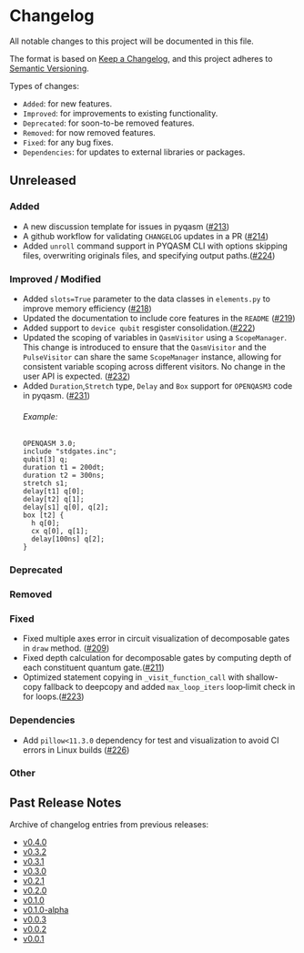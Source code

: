 # Changelog

All notable changes to this project will be documented in this file.

The format is based on [Keep a Changelog](https://keepachangelog.com/en/1.1.0/), and this project adheres to [Semantic Versioning](https://semver.org/spec/v2.0.0.html).

Types of changes:
- `Added`: for new features.
- `Improved`: for improvements to existing functionality.
- `Deprecated`: for soon-to-be removed features.
- `Removed`: for now removed features.
- `Fixed`: for any bug fixes.
- `Dependencies`: for updates to external libraries or packages.

## Unreleased

### Added
- A new discussion template for issues in pyqasm ([#213](https://github.com/qBraid/pyqasm/pull/213))
- A github workflow for validating `CHANGELOG` updates in a PR ([#214](https://github.com/qBraid/pyqasm/pull/214))
- Added `unroll` command support in PYQASM CLI with options skipping files, overwriting originals files, and specifying output paths.([#224](https://github.com/qBraid/pyqasm/pull/224))

### Improved / Modified
- Added `slots=True` parameter to the data classes in `elements.py` to improve memory efficiency ([#218](https://github.com/qBraid/pyqasm/pull/218))
- Updated the documentation to include core features in the `README` ([#219](https://github.com/qBraid/pyqasm/pull/219))
- Added support to `device qubit` resgister consolidation.([#222](https://github.com/qBraid/pyqasm/pull/222))
- Updated the scoping of variables in `QasmVisitor` using a `ScopeManager`. This change is introduced to ensure that the `QasmVisitor` and the `PulseVisitor` can share the same `ScopeManager` instance, allowing for consistent variable scoping across different visitors. No change in the user API is expected. ([#232](https://github.com/qBraid/pyqasm/pull/232))
- Added `Duration`,`Stretch` type, `Delay` and `Box` support for `OPENQASM3` code in pyqasm. ([#231](https://github.com/qBraid/pyqasm/pull/231))
  ###### Example:
  ```qasm
  OPENQASM 3.0;
  include "stdgates.inc";
  qubit[3] q;
  duration t1 = 200dt;
  duration t2 = 300ns;
  stretch s1;
  delay[t1] q[0];
  delay[t2] q[1];
  delay[s1] q[0], q[2];
  box [t2] {
    h q[0];
    cx q[0], q[1];
    delay[100ns] q[2];
  }
  ```

### Deprecated

### Removed

### Fixed
- Fixed multiple axes error in circuit visualization of decomposable gates in `draw` method. ([#209](https://github.com/qBraid/pyqasm/pull/210))
- Fixed depth calculation for decomposable gates by computing depth of each constituent quantum gate.([#211](https://github.com/qBraid/pyqasm/pull/211))
- Optimized statement copying in `_visit_function_call` with shallow-copy fallback to deepcopy and added `max_loop_iters` loop‐limit check in for loops.([#223](https://github.com/qBraid/pyqasm/pull/223))

### Dependencies
- Add `pillow<11.3.0` dependency for test and visualization to avoid CI errors in Linux builds ([#226](https://github.com/qBraid/pyqasm/pull/226))

### Other

## Past Release Notes

Archive of changelog entries from previous releases:

- [v0.4.0](https://github.com/qBraid/pyqasm/releases/tag/v0.4.0)
- [v0.3.2](https://github.com/qBraid/pyqasm/releases/tag/v0.3.2)
- [v0.3.1](https://github.com/qBraid/pyqasm/releases/tag/v0.3.1)
- [v0.3.0](https://github.com/qBraid/pyqasm/releases/tag/v0.3.0)
- [v0.2.1](https://github.com/qBraid/pyqasm/releases/tag/v0.2.1)
- [v0.2.0](https://github.com/qBraid/pyqasm/releases/tag/v0.2.0)
- [v0.1.0](https://github.com/qBraid/pyqasm/releases/tag/v0.1.0)
- [v0.1.0-alpha](https://github.com/qBraid/pyqasm/releases/tag/v0.1.0-alpha)
- [v0.0.3](https://github.com/qBraid/pyqasm/releases/tag/v0.0.3)
- [v0.0.2](https://github.com/qBraid/pyqasm/releases/tag/v0.0.2)
- [v0.0.1](https://github.com/qBraid/pyqasm/releases/tag/v0.0.1)

